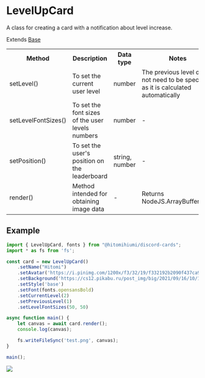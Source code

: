 # LevelUpCard

A class for creating a card with a notification about level increase.

Extends [Base](./base.md)

<table>
    <tr>
        <th>Method</th>
        <th>Description</th>
        <th>Data type</th>
        <th>Notes</th>
    </tr>
    <tr>
        <td>setLevel()</td>
        <td>To set the current user level</td>
        <td>number</td>
        <td>The previous level does not need to be specified as it is calculated automatically</td>
    </tr>
    <tr>
        <td>setLevelFontSizes()</td>
        <td>To set the font sizes of the user levels numbers</td>
        <td>number</td>
        <td>-</td>
    </tr>
    <tr>
        <td>setPosition()</td>
        <td>To set the user's position on the leaderboard</td>
        <td>string, number</td>
        <td>-</td>
    </tr>
    <tr>
        <td>render()</td>
        <td>Method intended for obtaining image data</td>
        <td>-</td>
        <td>Returns NodeJS.ArrayBufferView</td>
    </tr>
</table>

## Example

```ts
import { LevelUpCard, fonts } from "@hitomihiumi/discord-cards";
import * as fs from 'fs';

const card = new LevelUpCard()
    .setName("Hitomi")
    .setAvatar('https://i.pinimg.com/1200x/f3/32/19/f332192b2090f437ca9f49c1002287b6.jpg')
    .setBackground('https://cs12.pikabu.ru/post_img/big/2021/09/16/10/1631813426193895567.png')
    .setStyle('base')
    .setFont(fonts.opensansBold)
    .setCurrentLevel(2)
    .setPreviousLevel(1)
    .setLevelFontSizes(50, 50)

async function main() {
    let canvas = await card.render();
    console.log(canvas);

    fs.writeFileSync('test.png', canvas);
}

main();
```

![](https://i.imgur.com/P1eLwUn.png)